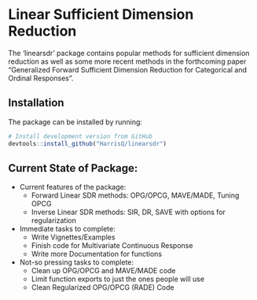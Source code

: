 
# Linear Sufficient Dimension Reduction

The ‘linearsdr’ package contains popular methods for sufficient
dimension reduction as well as some more recent methods in the
forthcoming paper “Generalized Forward Sufficient Dimension Reduction
for Categorical and Ordinal Responses”.

## Installation

The package can be installed by running:

<!-- ::: .pkgdown-devel -->

``` r
# Install development version from GitHub
devtools::install_github("HarrisQ/linearsdr")
```

<!-- ::: -->

## Current State of Package:

  - Current features of the package:
      - Forward Linear SDR methods: OPG/OPCG, MAVE/MADE, Tuning OPCG  
      - Inverse Linear SDR methods: SIR, DR, SAVE with options for
        regularization
  - Immediate tasks to complete:
      - Write Vignettes/Examples  
      - Finish code for Multivariate Continuous Response  
      - Write more Documentation for functions
  - Not-so pressing tasks to complete:
      - Clean up OPG/OPCG and MAVE/MADE code  
      - Limit function exports to just the ones people will use  
      - Clean Regularized OPG/OPCG (RADE) Code
